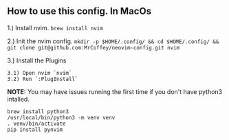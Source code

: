 ## How to use this config. In MacOs

1.) Install nvim.
    `brew install nvim`

2.) Init the nvim config.
    ```
    mkdir -p $HOME/.config/ && cd $HOME/.config/ && git clone git@github.com:MrCoffey/neovim-config.git nvim
    ```

3.) Install the Plugins

    3.1) Open nvim `nvim`
    3.2) Run `:PlugInstall`

**NOTE:** You may have issues running the first time if you don't have python3 intalled.

```
brew install python3
/usr/local/bin/python3 -m venv venv
. venv/bin/activate
pip install pynvim
```
